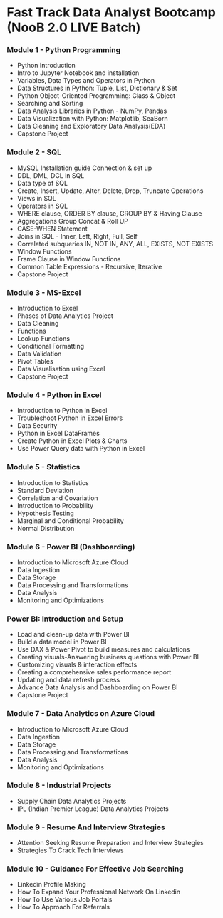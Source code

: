 # Fast Track Data Analyst Bootcamp (NooB 2.0 LIVE Batch)

### Module 1 - Python Programming 
- Python Introduction
- Intro to Jupyter Notebook and installation
- Variables, Data Types and Operators in Python
- Data Structures in Python: Tuple, List, Dictionary & Set
- Python Object-Oriented Programming: Class & Object
- Searching and Sorting
- Data Analysis Libraries in Python - NumPy, Pandas
- Data Visualization with Python: Matplotlib, SeaBorn
- Data Cleaning and Exploratory Data Analysis(EDA)
- Capstone Project
 
### Module 2 - SQL 
- MySQL Installation guide Connection & set up
- DDL, DML, DCL in SQL
- Data type of SQL
- Create, Insert, Update, Alter, Delete, Drop, Truncate Operations
- Views in SQL
- Operators in SQL
- WHERE clause, ORDER BY clause, GROUP BY & Having Clause
- Aggregations Group Concat & Roll UP
- CASE-WHEN Statement
- Joins in SQL - Inner, Left, Right, Full, Self
- Correlated subqueries IN, NOT IN, ANY, ALL, EXISTS, NOT EXISTS
- Window Functions
- Frame Clause in Window Functions
- Common Table Expressions - Recursive, Iterative
- Capstone Project

### Module 3 - MS-Excel 

- Introduction to Excel
- Phases of Data Analytics Project
- Data Cleaning
- Functions
- Lookup Functions
- Conditional Formatting
- Data Validation
- Pivot Tables
- Data Visualisation using Excel
- Capstone Project


### Module 4 - Python in Excel 
- Introduction to Python in Excel
- Troubleshoot Python in Excel Errors
- Data Security
- Python in Excel DataFrames
- Create Python in Excel Plots & Charts
- Use Power Query data with Python in Excel


### Module 5 - Statistics
- Introduction to Statistics
- Standard Deviation
- Correlation and Covariation
- Introduction to Probability
- Hypothesis Testing
- Marginal and Conditional Probability
- Normal Distribution


### Module 6 - Power BI (Dashboarding) 
- Introduction to Microsoft Azure Cloud
- Data Ingestion
- Data Storage
- Data Processing and Transformations
- Data Analysis
- Monitoring and Optimizations


### Power BI: Introduction and Setup
- Load and clean-up data with Power BI
- Build a data model in Power BI
- Use DAX & Power Pivot to build measures and calculations
- Creating visuals-Answering business questions with Power BI
- Customizing visuals & interaction effects
- Creating a comprehensive sales performance report
- Updating and data refresh process
- Advance Data Analysis and Dashboarding on Power BI
- Capstone Project


### Module 7 - Data Analytics on Azure Cloud 
- Introduction to Microsoft Azure Cloud
- Data Ingestion
- Data Storage
- Data Processing and Transformations
- Data Analysis
- Monitoring and Optimizations


### Module 8 - Industrial Projects 
- Supply Chain Data Analytics Projects
- IPL (Indian Premier League) Data Analytics Projects


### Module 9 - Resume And Interview Strategies
- Attention Seeking Resume Preparation and Interview Strategies
- Strategies To Crack Tech Interviews


### Module 10 - Guidance For Effective Job Searching
- Linkedin Profile Making
- How To Expand Your Professional Network On Linkedin
- How To Use Various Job Portals
- How To Approach For Referrals
